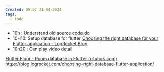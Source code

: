 ```yaml
---
Created: 09:57 21-04-2024
tags:
  - todo
---
```

- 10h : Understand old source code do
- 10H10: Setup database for flutter [Choosing the right database for your Flutter application - LogRocket Blog](https://blog.logrocket.com/choosing-right-database-flutter-application/)
- 10h20 : Can play video detail

[Flutter Floor - Room database in Flutter (rrtutors.com)](https://rrtutors.com/tutorials/flutter-floor-room-database-in-flutter)
https://blog.logrocket.com/choosing-right-database-flutter-application/